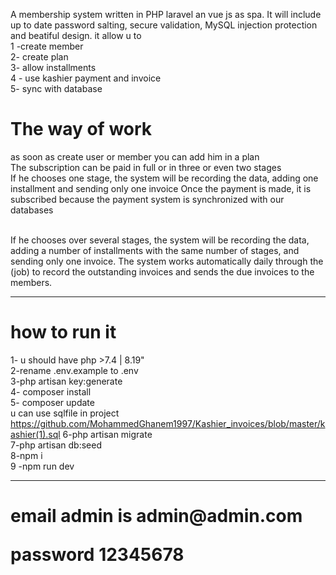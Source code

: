 A membership system written in PHP laravel an vue js as spa. It will include up to date password salting, secure validation, MySQL injection protection and beatiful design.
it allow u to <br>
 1 -create member <br>
 2- create plan <br>
 3- allow  installments <br>
 4 - use kashier payment and invoice  <br>
 5- sync with database <br>
 
 <h1> The way of work </h1>
 
 as soon as create user or member  you can add him in a plan
 <br>
 The subscription can be paid in full or in three or even two stages
 <br>
If he chooses one stage, the system will be recording the data, adding one installment and sending only one invoice
Once the payment is made, it is subscribed because the payment system is synchronized with our databases

<br>
If he chooses over several stages, the system will be recording the data, adding a number of installments with the same number of stages, and sending only one invoice.
  The system works automatically daily through the (job) to record the outstanding invoices and sends the due invoices to the members.
 
<hr>

<h1> how to run it </h1>

1- u should have php >7.4 | 8.19" <br>
2-rename .env.example to .env <br>
3-php artisan key:generate <br>
4- composer install <br>
5- composer update <br>
u can use sqlfile in project https://github.com/MohammedGhanem1997/Kashier_invoices/blob/master/kashier(1).sql 
6-php artisan migrate <br>
7-php artisan db:seed <br>
8-npm i <br>
9 -npm run dev <br>
<hr>
<h1>
email admin is
admin@admin.com

password 
12345678
</h1>
